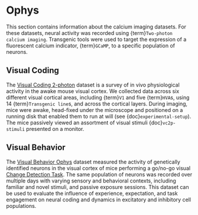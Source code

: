 # Ophys

This section contains information about the calcium imaging datasets. For these datasets,
neural activity was recorded using {term}`Two-photon calcium imaging`. Transgenic tools were
used to target the expression of a fluorescent calcium indicator, {term}`GCaMP`, to a
specific population of neurons. 

## Visual Coding

The [Visual Coding 2-photon](vc2p-background) dataset is a survey of in vivo physiological activity
in the awake mouse visual cortex. We collected data across six different visual cortical
areas, including {term}`V1` and five {term}`HVA`s, using 14 {term}`Transgenic line`s, and
across the cortical layers. During imaging, mice were awake, head-fixed under the microscope
and positioned on a running disk that enabled them to run at will (see {doc}`experimental-setup`). The mice passively viewed an assortment of visual stimuli {doc}`vc2p-stimuli` presented on a monitor. 

## Visual Behavior

The [Visual Behavior Ophys](VB-Ophys) dataset measured the activity of genetically identified neurons in the visual cortex of mice performing a go/no-go visual [Change Detection Task](change_detection_task). The same population of neurons was recorded over multiple days with varying sensory and behavioral contexts, including familiar and novel stimuli, and passive exposure sessions. This dataset can be used to evaluate the influence of experience, expectation, and task engagement on neural coding and dynamics in excitatory and inhibitory cell populations. 
